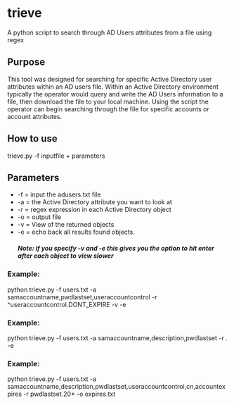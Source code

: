 # trieve
A python script to search through AD Users attributes from a file using regex


## Purpose
This tool was designed for searching for specific Active Directory user attributes within an AD users file. Within an Active Directory environment typically the operator would query and write the AD Users information to a file, then download the file to your local machine. Using the script the operator can begin searching through the file for specific accounts or account attributes.

## How to use
trieve.py -f inputfile + parameters

## Parameters
- -f = input the adusers.txt file
- -a = the Active Directory attribute you want to look at
- -r = regex expression in each Active Directory object
- -o = output file
- -v = View of the returned objects
- -e = echo back all results found objects.
  ##### *Note: if you specify -v and -e this gives you the option to hit enter after each object to view slower*
  
 ### Example: 
 python trieve.py -f users.txt -a samaccountname,pwdlastset,useraccountcontrol -r ^useraccountcontrol.DONT_EXPIRE  -v -e
  
  
  
  
### Example: 
python trieve.py -f users.txt -a samaccountname,description,pwdlastset -r . -e

  
  
### Example: 
python trieve.py -f users.txt -a samaccountname,description,pwdlastset,useraccountcontrol,cn,accountexpires -r pwdlastset.20* -o expires.txt


